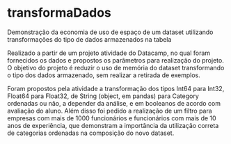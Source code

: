 # transformaDados
Demonstração da economia de uso de espaço de um dataset utilizando transformações do tipo de dados armazenados na tabela 

Realizado a partir de um projeto atividade do Datacamp, no qual foram fornecidos os dados e propostos os parâmetros para realização do projeto. O objetivo do projeto é reduzir o uso de memória do dataset transformando o tipo dos dados armazenado, sem realizar a retirada de exemplos. 

Foram propostos pela atividade a transformação dos tipos Int64 para Int32, Float64 para Float32, de String (object, em pandas) para Category ordenadas ou não, a depender da análise, e em booleanos de acordo com avaliação do aluno. Além disso foi pedido a realização de um filtro para empresas com mais de 1000 funcionários e funcionários com mais de 10 anos de experiência, que demonstram a importância da utilização correta de categorias ordenadas na composição do novo dataset.